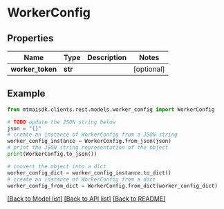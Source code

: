 # WorkerConfig


## Properties

Name | Type | Description | Notes
------------ | ------------- | ------------- | -------------
**worker_token** | **str** |  | [optional] 

## Example

```python
from mtmaisdk.clients.rest.models.worker_config import WorkerConfig

# TODO update the JSON string below
json = "{}"
# create an instance of WorkerConfig from a JSON string
worker_config_instance = WorkerConfig.from_json(json)
# print the JSON string representation of the object
print(WorkerConfig.to_json())

# convert the object into a dict
worker_config_dict = worker_config_instance.to_dict()
# create an instance of WorkerConfig from a dict
worker_config_from_dict = WorkerConfig.from_dict(worker_config_dict)
```
[[Back to Model list]](../README.md#documentation-for-models) [[Back to API list]](../README.md#documentation-for-api-endpoints) [[Back to README]](../README.md)


